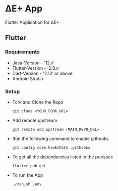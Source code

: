 # ΔE+ App

Flutter Application for ΔE+

## Flutter

### Requirements

- Java-Version - '12.x'
- Flutter-Version - '2.8.x'
- Dart-Version - '2.12' or above
- Android Studio

### Setup
* Fork and Clone the Repo
    ```
    git clone <YOUR_FORK_URL>
    ```
* Add remote upstream
    ```
    git remote add upstream <MAIN_REPO_URL>
    ```
* Run the following command to enable githooks
    ```
    git config core.hooksPath .githooks
    ```    
* To get all the dependencies listed in the pubspec
    ```
    flutter pub get
    ```
* To run the App
    ```
    ./run.sh .env
    ```